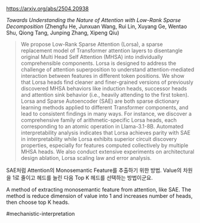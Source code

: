 https://arxiv.org/abs/2504.20938

*Towards Understanding the Nature of Attention with Low-Rank Sparse Decomposition* (Zhengfu He, Junxuan Wang, Rui Lin, Xuyang Ge, Wentao Shu, Qiong Tang, Junping Zhang, Xipeng Qiu)

> We propose Low-Rank Sparse Attention (Lorsa), a sparse replacement model of Transformer attention layers to disentangle original Multi Head Self Attention (MHSA) into individually comprehensible components. Lorsa is designed to address the challenge of attention superposition to understand attention-mediated interaction between features in different token positions. We show that Lorsa heads find cleaner and finer-grained versions of previously discovered MHSA behaviors like induction heads, successor heads and attention sink behavior (i.e., heavily attending to the first token). Lorsa and Sparse Autoencoder (SAE) are both sparse dictionary learning methods applied to different Transformer components, and lead to consistent findings in many ways. For instance, we discover a comprehensive family of arithmetic-specific Lorsa heads, each corresponding to an atomic operation in Llama-3.1-8B. Automated interpretability analysis indicates that Lorsa achieves parity with SAE in interpretability while Lorsa exhibits superior circuit discovery properties, especially for features computed collectively by multiple MHSA heads. We also conduct extensive experiments on architectural design ablation, Lorsa scaling law and error analysis.

SAE처럼 Attention의 Monosemantic Feature를 추출하기 위한 방법. Value의 차원을 1로 줄이고 헤드를 늘린 다음 Top K 헤드를 선택하는 방법이군요.

<english>
A method of extracting monosemantic feature from attention, like SAE. The method is reduce dimension of value into 1 and increases number of heads, then choose top K heads.
</english>

#mechanistic-interpretation 